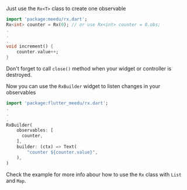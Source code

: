 Just use the `Rx<T>` class to create one observable

```dart
import 'package:meedu/rx.dart';
Rx<int> counter = Rx(0); // or use Rx<int> counter = 0.obs;
.
.
.
void increment() {
    counter.value++;
}
```
Don't forget to call `close()` method when your widget or controller is destroyed.

Now you can use the `RxBuilder` widget to listen changes in your observables

```dart
import 'package:flutter_meedu/rx.dart';
.
.
.
RxBuilder(
    observables: [
      counter,
    ],
    builder: (ctx) => Text(
        "counter ${counter.value}",
    ),
)
```

Check the example for more info abour how to use the `Rx` class with `List` and `Map`.
